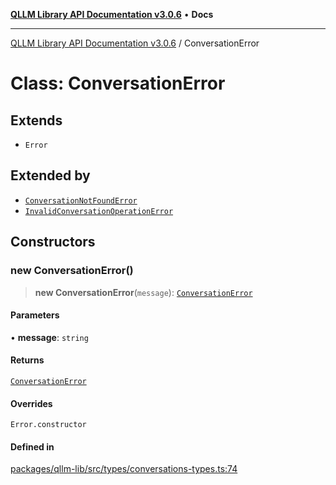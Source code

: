 [**QLLM Library API Documentation v3.0.6**](../README.md) • **Docs**

***

[QLLM Library API Documentation v3.0.6](../globals.md) / ConversationError

# Class: ConversationError

## Extends

- `Error`

## Extended by

- [`ConversationNotFoundError`](ConversationNotFoundError.md)
- [`InvalidConversationOperationError`](InvalidConversationOperationError.md)

## Constructors

### new ConversationError()

> **new ConversationError**(`message`): [`ConversationError`](ConversationError.md)

#### Parameters

• **message**: `string`

#### Returns

[`ConversationError`](ConversationError.md)

#### Overrides

`Error.constructor`

#### Defined in

[packages/qllm-lib/src/types/conversations-types.ts:74](https://github.com/quantalogic/qllm/blob/b15a3aa4af263bce36ea091a0f29bf1255b95497/packages/qllm-lib/src/types/conversations-types.ts#L74)
